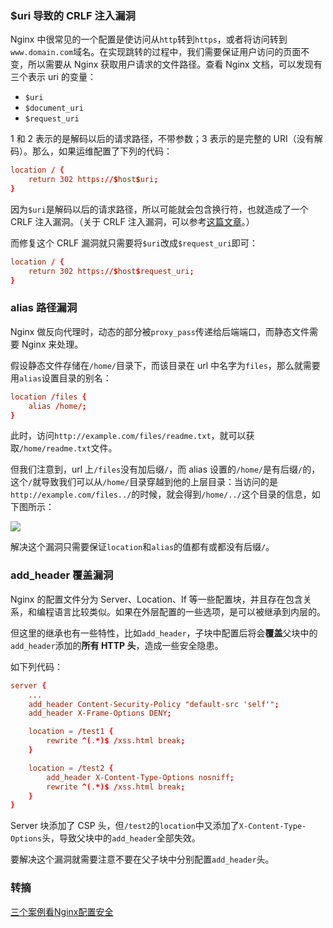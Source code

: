 ### $uri 导致的 CRLF 注入漏洞

Nginx 中很常见的一个配置是使访问从`http`转到`https`，或者将访问转到`www.domain.com`域名。在实现跳转的过程中，我们需要保证用户访问的页面不变，所以需要从 Nginx 获取用户请求的文件路径。查看 Nginx 文档，可以发现有三个表示 uri 的变量：

* `$uri`
* `$document_uri`
* `$request_uri`

1 和 2 表示的是解码以后的请求路径，不带参数；3 表示的是完整的 URI（没有解码）。那么，如果运维配置了下列的代码：

```conf
location / {
    return 302 https://$host$uri;
}
```

因为`$uri`是解码以后的请求路径，所以可能就会包含换行符，也就造成了一个 CRLF 注入漏洞。（关于 CRLF 注入漏洞，可以参考[这篇文章](https://www.leavesongs.com/PENETRATION/Sina-CRLF-Injection.html)。）

而修复这个 CRLF 漏洞就只需要将`$uri`改成`$request_uri`即可：

```conf
location / {
    return 302 https://$host$request_uri;
}
```

### alias 路径漏洞

Nginx 做反向代理时，动态的部分被`proxy_pass`传递给后端端口，而静态文件需要 Nginx 来处理。

假设静态文件存储在`/home/`目录下，而该目录在 url 中名字为`files`，那么就需要用`alias`设置目录的别名：

```conf
location /files {
    alias /home/;
}
```

此时，访问`http://example.com/files/readme.txt`，就可以获取`/home/readme.txt`文件。

但我们注意到，url 上`/files`没有加后缀`/`，而 alias 设置的`/home/`是有后缀`/`的，这个`/`就导致我们可以从`/home/`目录穿越到他的上层目录：当访问的是`http://example.com/files../`的时候，就会得到`/home/../`这个目录的信息，如下图所示：

![](http://cnd.qiniu.lin07ux.cn/markdown/1497578867340.png)

解决这个漏洞只需要保证`location`和`alias`的值都有或都没有后缀`/`。

### add_header 覆盖漏洞

Nginx 的配置文件分为 Server、Location、If 等一些配置块，并且存在包含关系，和编程语言比较类似。如果在外层配置的一些选项，是可以被继承到内层的。

但这里的继承也有一些特性，比如`add_header`，子块中配置后将会**覆盖**父块中的`add_header`添加的**所有 HTTP 头**，造成一些安全隐患。

如下列代码：

```conf
server {
    ...
    add_header Content-Security-Policy "default-src 'self'";
    add_header X-Frame-Options DENY;

    location = /test1 {
        rewrite ^(.*)$ /xss.html break;
    }

    location = /test2 {
        add_header X-Content-Type-Options nosniff;
        rewrite ^(.*)$ /xss.html break;
    }
}
```

Server 块添加了 CSP 头，但`/test2`的`location`中又添加了`X-Content-Type-Options`头，导致父块中的`add_header`全部失效。

要解决这个漏洞就需要注意不要在父子块中分别配置`add_header`头。


### 转摘

[三个案例看Nginx配置安全](https://www.leavesongs.com/PENETRATION/nginx-insecure-configuration.html)

